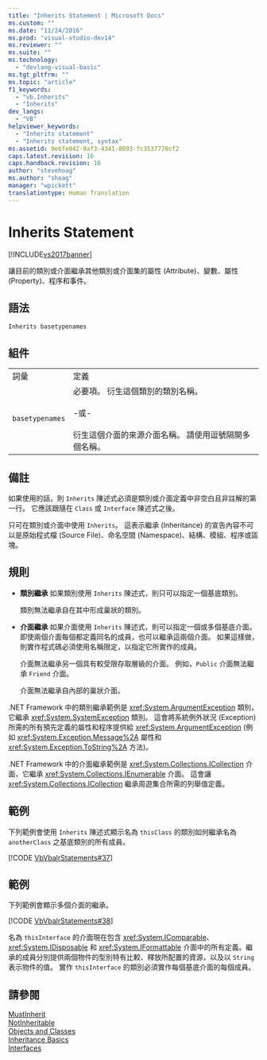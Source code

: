 ```yaml
---
title: "Inherits Statement | Microsoft Docs"
ms.custom: ""
ms.date: "11/24/2016"
ms.prod: "visual-studio-dev14"
ms.reviewer: ""
ms.suite: ""
ms.technology: 
  - "devlang-visual-basic"
ms.tgt_pltfrm: ""
ms.topic: "article"
f1_keywords: 
  - "vb.Inherits"
  - "Inherits"
dev_langs: 
  - "VB"
helpviewer_keywords: 
  - "Inherits statement"
  - "Inherits statement, syntax"
ms.assetid: 9e6fe042-9af3-4341-8093-fc3537770cf2
caps.latest.revision: 16
caps.handback.revision: 16
author: "stevehoag"
ms.author: "shoag"
manager: "wpickett"
translationtype: Human Translation
---
```

# Inherits Statement
[!INCLUDE[vs2017banner](../../../csharp/includes/vs2017banner.md)]

讓目前的類別或介面繼承其他類別或介面集的屬性 \(Attribute\)、變數、屬性 \(Property\)、程序和事件。  
  
## 語法  
  
```  
Inherits basetypenames  
```  
  
## 組件  
  
|||  
|-|-|  
|詞彙|定義|  
|`basetypenames`|必要項。  衍生這個類別的類別名稱。<br /><br /> \-或\-<br /><br /> 衍生這個介面的來源介面名稱。  請使用逗號隔開多個名稱。|  
  
## 備註  
 如果使用的話，則 `Inherits` 陳述式必須是類別或介面定義中非空白且非註解的第一行。  它應該跟隨在 `Class` 或 `Interface` 陳述式之後。  
  
 只可在類別或介面中使用 `Inherits`。  這表示繼承 \(Inheritance\) 的宣告內容不可以是原始程式檔 \(Source File\)、命名空間 \(Namespace\)、結構、模組、程序或區塊。  
  
## 規則  
  
-   **類別繼承** 如果類別使用 `Inherits` 陳述式，則只可以指定一個基底類別。  
  
     類別無法繼承自在其中形成巢狀的類別。  
  
-   **介面繼承** 如果介面使用 `Inherits` 陳述式，則可以指定一個或多個基底介面。  即使兩個介面每個都定義同名的成員，也可以繼承這兩個介面。  如果這樣做，則實作程式碼必須使用名稱限定，以指定它所實作的成員。  
  
     介面無法繼承另一個具有較受限存取層級的介面。  例如，`Public` 介面無法繼承 `Friend` 介面。  
  
     介面無法繼承自內部的巢狀介面。  
  
 .NET Framework 中的類別繼承範例是 <xref:System.ArgumentException> 類別，它繼承 <xref:System.SystemException> 類別。  這會將系統例外狀況 \(Exception\) 所需的所有預先定義的屬性和程序提供給 <xref:System.ArgumentException> \(例如 <xref:System.Exception.Message%2A> 屬性和 <xref:System.Exception.ToString%2A> 方法\)。  
  
 .NET Framework 中的介面繼承範例是 <xref:System.Collections.ICollection> 介面，它繼承 <xref:System.Collections.IEnumerable> 介面。  這會讓 <xref:System.Collections.ICollection> 繼承周遊集合所需的列舉值定義。  
  
## 範例  
 下列範例會使用 `Inherits` 陳述式顯示名為 `thisClass` 的類別如何繼承名為 `anotherClass` 之基底類別的所有成員。  
  
 [!CODE [VbVbalrStatements#37](../CodeSnippet/VS_Snippets_VBCSharp/VbVbalrStatements#37)]  
  
## 範例  
 下列範例會顯示多個介面的繼承。  
  
 [!CODE [VbVbalrStatements#38](../CodeSnippet/VS_Snippets_VBCSharp/VbVbalrStatements#38)]  
  
 名為 `thisInterface` 的介面現在包含 <xref:System.IComparable>、<xref:System.IDisposable> 和 <xref:System.IFormattable> 介面中的所有定義。繼承的成員分別提供兩個物件的型別特有比較、釋放所配置的資源，以及以 `String` 表示物件的值。  實作 `thisInterface` 的類別必須實作每個基底介面的每個成員。  
  
## 請參閱  
 [MustInherit](../../../visual-basic/language-reference/modifiers/mustinherit.md)   
 [NotInheritable](../../../visual-basic/language-reference/modifiers/notinheritable.md)   
 [Objects and Classes](../../../visual-basic/programming-guide/language-features/objects-and-classes/index.md)   
 [Inheritance Basics](../../../visual-basic/programming-guide/language-features/objects-and-classes/inheritance-basics.md)   
 [Interfaces](../../../visual-basic/programming-guide/language-features/interfaces/index.md)